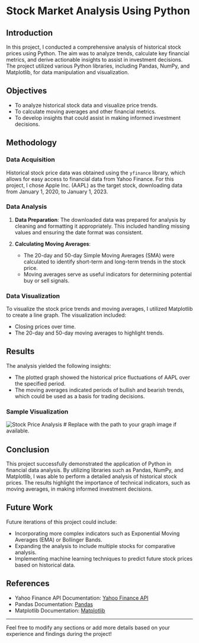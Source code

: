 # Stock Market Analysis Using Python

## Introduction
In this project, I conducted a comprehensive analysis of historical stock prices using Python. The aim was to analyze trends, calculate key financial metrics, and derive actionable insights to assist in investment decisions. The project utilized various Python libraries, including Pandas, NumPy, and Matplotlib, for data manipulation and visualization.

## Objectives
- To analyze historical stock data and visualize price trends.
- To calculate moving averages and other financial metrics.
- To develop insights that could assist in making informed investment decisions.

## Methodology
### Data Acquisition
Historical stock price data was obtained using the `yfinance` library, which allows for easy access to financial data from Yahoo Finance. For this project, I chose Apple Inc. (AAPL) as the target stock, downloading data from January 1, 2020, to January 1, 2023.

### Data Analysis
1. **Data Preparation**: The downloaded data was prepared for analysis by cleaning and formatting it appropriately. This included handling missing values and ensuring the date format was consistent.
   
2. **Calculating Moving Averages**: 
   - The 20-day and 50-day Simple Moving Averages (SMA) were calculated to identify short-term and long-term trends in the stock price.
   - Moving averages serve as useful indicators for determining potential buy or sell signals.

### Data Visualization
To visualize the stock price trends and moving averages, I utilized Matplotlib to create a line graph. The visualization included:
- Closing prices over time.
- The 20-day and 50-day moving averages to highlight trends.

## Results
The analysis yielded the following insights:
- The plotted graph showed the historical price fluctuations of AAPL over the specified period.
- The moving averages indicated periods of bullish and bearish trends, which could be used as a basis for trading decisions.

### Sample Visualization
![Stock Price Analysis](insert_link_to_graph_here)  # Replace with the path to your graph image if available.

## Conclusion
This project successfully demonstrated the application of Python in financial data analysis. By utilizing libraries such as Pandas, NumPy, and Matplotlib, I was able to perform a detailed analysis of historical stock prices. The results highlight the importance of technical indicators, such as moving averages, in making informed investment decisions.

## Future Work
Future iterations of this project could include:
- Incorporating more complex indicators such as Exponential Moving Averages (EMA) or Bollinger Bands.
- Expanding the analysis to include multiple stocks for comparative analysis.
- Implementing machine learning techniques to predict future stock prices based on historical data.

## References
- Yahoo Finance API Documentation: [Yahoo Finance API](https://pypi.org/project/yfinance/)
- Pandas Documentation: [Pandas](https://pandas.pydata.org/)
- Matplotlib Documentation: [Matplotlib](https://matplotlib.org/)

---

Feel free to modify any sections or add more details based on your experience and findings during the project!
